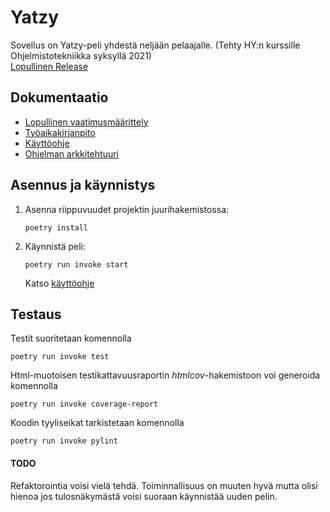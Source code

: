 # Yatzy

Sovellus on Yatzy-peli yhdestä neljään pelaajalle. (Tehty HY:n kurssille Ohjelmistotekniikka syksyllä 2021)  
[Lopullinen Release](https://github.com/theJSZ/ot-harjoitustyo/releases/tag/Loppupalautus)

## Dokumentaatio
- [Lopullinen vaatimusmäärittely](./dokumentaatio/vaatimusmaarittely.md)
- [Työaikakirjanpito](./dokumentaatio/tuntikirjanpito.md)
- [Käyttöohje](./dokumentaatio/kayttoohje.md)
- [Ohjelman arkkitehtuuri](./dokumentaatio/arkkitehtuuri.md)

## Asennus ja käynnistys
1. Asenna riippuvuudet projektin juurihakemistossa:  

       poetry install


2. Käynnistä peli:

       poetry run invoke start

    Katso [käyttöohje](./dokumentaatio/kayttoohje.md)

## Testaus
Testit suoritetaan komennolla

    poetry run invoke test


Html-muotoisen testikattavuusraportin <i>htmlcov</i>-hakemistoon voi generoida komennolla


    poetry run invoke coverage-report


Koodin tyyliseikat tarkistetaan komennolla


    poetry run invoke pylint

#### TODO
Refaktorointia voisi vielä tehdä. Toiminnallisuus on muuten hyvä mutta olisi hienoa jos tulosnäkymästä voisi suoraan käynnistää uuden pelin.
